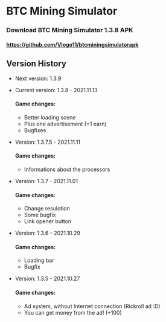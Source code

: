 # BTC Mining Simulator
### Download BTC Mining Simulator 1.3.8 APK
#### https://github.com/Vlogo11/btcminingsimulatorapk

## Version History
- Next version: 1.3.9

- Current version: 1.3.8 - 2021.11.13
  #### Game changes:
    - Better loading scene
    - Plus one advertisement (+1 earn)
    - Bugfixes

- Version: 1.3.7.5 - 2021.11.11
  #### Game changes:
    - Informations about the processors

- Version: 1.3.7 - 2021.11.01
  #### Game changes:
    - Change resulotion
    - Some bugfix
    - Link opener button

- Version: 1.3.6 - 2021.10.29
  #### Game changes:
    - Loading bar
    - Bugfix

- Version: 1.3.5 - 2021.10.27
  #### Game changes:
    - Ad system, without Internet connection (Rickroll ad :D)
    - You can get money from the ad! (+100)
